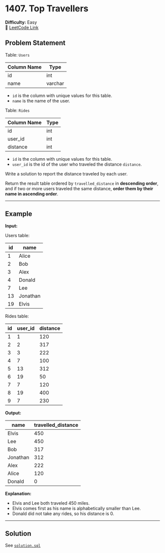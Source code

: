 # 1407. Top Travellers

**Difficulty:** Easy  
🔗 [LeetCode Link](https://leetcode.com/problems/top-travellers/)

## Problem Statement

Table: `Users`

| Column Name | Type    |
|-------------|---------|
| id          | int     |
| name        | varchar |

- `id` is the column with unique values for this table.
- `name` is the name of the user.

Table: `Rides`

| Column Name | Type    |
|-------------|---------|
| id          | int     |
| user_id     | int     |
| distance    | int     |

- `id` is the column with unique values for this table.
- `user_id` is the id of the user who traveled the distance `distance`.

Write a solution to report the distance traveled by each user.

Return the result table ordered by `travelled_distance` in **descending order**, and if two or more users traveled the same distance, **order them by their name in ascending order**.

---

## Example

**Input:**

Users table:

| id | name     |
|----|----------|
| 1  | Alice    |
| 2  | Bob      |
| 3  | Alex     |
| 4  | Donald   |
| 7  | Lee      |
| 13 | Jonathan |
| 19 | Elvis    |

Rides table:

| id | user_id | distance |
|----|---------|----------|
| 1  | 1       | 120      |
| 2  | 2       | 317      |
| 3  | 3       | 222      |
| 4  | 7       | 100      |
| 5  | 13      | 312      |
| 6  | 19      | 50       |
| 7  | 7       | 120      |
| 8  | 19      | 400      |
| 9  | 7       | 230      |

**Output:**

| name     | travelled_distance |
|----------|--------------------|
| Elvis    | 450                |
| Lee      | 450                |
| Bob      | 317                |
| Jonathan | 312                |
| Alex     | 222                |
| Alice    | 120                |
| Donald   | 0                  |

**Explanation:**
- Elvis and Lee both traveled 450 miles.
- Elvis comes first as his name is alphabetically smaller than Lee.
- Donald did not take any rides, so his distance is 0.

---

## Solution

See [`solution.sql`](1407_Top_Travellers/1407_solution.sql)
